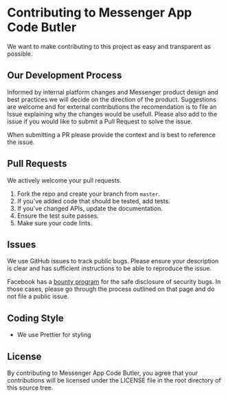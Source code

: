 # Contributing to Messenger App Code Butler
We want to make contributing to this project as easy and transparent as
possible.

## Our Development Process
Informed by internal platform changes and Messenger product design and best
practices we will decide on the direction of the product. Suggestions are welcome and for external contributions the recomendation is to file an Issue explaining why the changes would be usefull. Please also add to the issue if you would like to submit a Pull Request to solve the issue.

When submitting a PR please provide the context and is best to reference the 
issue.

## Pull Requests
We actively welcome your pull requests.

1. Fork the repo and create your branch from `master`.
2. If you've added code that should be tested, add tests.
3. If you've changed APIs, update the documentation.
4. Ensure the test suite passes.
5. Make sure your code lints.

## Issues
We use GitHub issues to track public bugs. Please ensure your description is
clear and has sufficient instructions to be able to reproduce the issue.

Facebook has a [bounty program](https://www.facebook.com/whitehat/) for the safe
disclosure of security bugs. In those cases, please go through the process
outlined on that page and do not file a public issue.

## Coding Style  
* We use Prettier for styling

## License
By contributing to Messenger App Code Butler, you agree that
your contributions will be licensed under the LICENSE file in the root directory of this source tree.